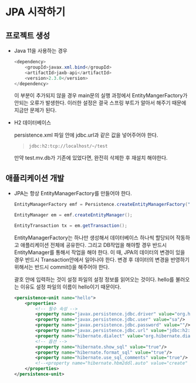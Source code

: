 # JPA 시작하기

## 프로젝트 생성

- Java 11을 사용하는 경우
    
    ```java
    <dependency>
        <groupId>javax.xml.bind</groupId>
        <artifactId>jaxb-api</artifactId>
        <version>2.3.0</version>
    </dependency>
    ```
    
     이 부분이 추가되지 않을 경우 main문의 실행 과정에서 EntityMangerFactory가 안되는 오류가 발생한다. 이러한 설정은 결국 스프링 부트가 알아서 해주기 때문에 지금만 문제가 된다.
    
- H2 데이터베이스
    
    persistence.xml 파일 안에 jdbc.url과 같은 값을 넣어주어야 한다.
    
    > `jdbc:h2:tcp://localhost/~/test`
    > 
    
    만약 test.mv.db가 기존에 있었다면, 완전히 삭제한 후 재설치 해야한다.
    

## 애플리케이션 개발

- JPA는 항상 EntityManagerFactory를 만들어야 한다.
    
    ```java
    EntityManagerFactory emf = Persistence.createEntityManagerFactory("hello");
    
    EntityManager em = emf.createEntityManager();
    
    EntityTransaction tx = em.getTransaction();
    ```
    
     EntityManagerFactory는 하나만 생성해서 데이터베이스 하나씩 할당되어 작동하고 애플리케이션 전체에 공유한다. 그리고 DB작업을 해야할 경우 반드시 EntityManager를 통해서 작업을 해야 한다. 이 때, JPA의 데이터의 변경이 있을 경우 반드시 Transaction안에서 일어나야 한다. 변경 후 데이터의 변경을 반영하기 위해서는 반드시 commit()을 해주어야 한다.
    
    괄호 안에 입력하는 것이 설정 파일의 설정 정보를 읽어오는 것이다. hello를 불러오는 이유도 설정 파일의 이름이 hello이기 때문이다.
    
    ```xml
    <persistence-unit name="hello">
        <properties>
            <!-- 필수 속성 -->
            <property name="javax.persistence.jdbc.driver" value="org.h2.Driver"/>
            <property name="javax.persistence.jdbc.user" value="sa"/>
            <property name="javax.persistence.jdbc.password" value=""/>
            <property name="javax.persistence.jdbc.url" value="jdbc:h2:tcp://localhost/~/test"/>
            <property name="hibernate.dialect" value="org.hibernate.dialect.H2Dialect"/>
            <!-- 옵션 -->
            <property name="hibernate.show_sql" value="true"/>
            <property name="hibernate.format_sql" value="true"/>
            <property name="hibernate.use_sql_comments" value="true"/>
            <!--<property name="hibernate.hbm2ddl.auto" value="create" />-->
        </properties>
    </persistence-unit>
    ```
